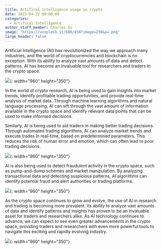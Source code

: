 ```yaml
---
title: Artifical intelligence usage in crypto
date: 2023-04-22 00:00:00
categories:
  - Artifical Intelligence
author_staff_member: Charles Xu
image: "https://unsplash.it/600/450?image=230&a=.png"
large_header: false
---
```


Artificial Intelligence (AI) has revolutionized the way we approach many industries, and the world of cryptocurrencies and blockchain is no exception. With its ability to analyze vast amounts of data and detect patterns, AI has become an invaluable tool for researchers and traders in the crypto space.

![](https://unsplash.it/960/350?image=101){: width="960" height="350"}

In the world of crypto research, AI is being used to gain insights into market trends, identify profitable trading opportunities, and provide real-time analysis of market data. Through machine learning algorithms and natural language processing, AI can sift through the vast amount of information available in the crypto space and identify relevant data points that can be used to make informed decisions.

Similarly, AI is being used to aid traders in making better trading decisions. Through automated trading algorithms, AI can analyze market trends and execute trades in real-time, based on predetermined parameters. This reduces the risk of human error and emotion, which can often lead to poor trading decisions.

![](https://unsplash.it/960/350?image=235){: width="960" height="350"}

AI is also being used to detect fraudulent activity in the crypto space, such as pump-and-dump schemes and market manipulation. By analyzing transactional data and detecting suspicious patterns, AI algorithms can identify potential fraud and alert authorities or trading platforms.

![](https://unsplash.it/960/350?image=238){: width="960" height="350"}

As the crypto space continues to grow and evolve, the use of AI in research and trading is becoming more prevalent. Its ability to analyze vast amounts of data and identify patterns and insights has proven to be an invaluable asset for traders and researchers alike. As AI technology continues to advance, we can expect to see even greater advancements in the crypto space, providing traders and researchers with even more powerful tools to navigate this exciting and rapidly evolving industry.

![](https://unsplash.it/960/350?image=261){: width="960" height="350"}